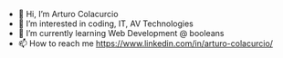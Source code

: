 - 👋 Hi, I’m Arturo Colacurcio
- 👀 I’m interested in coding, IT, AV Technologies
- 🌱 I’m currently learning Web Development @ booleans
- 📫 How to reach me https://www.linkedin.com/in/arturo-colacurcio/

<!---
Xion988/Xion988 is a ✨ special ✨ repository because its `README.md` (this file) appears on your GitHub profile.
You can click the Preview link to take a look at your changes.
--->
